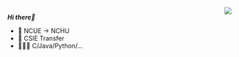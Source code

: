 ﻿
 <img align="right" src="https://github-readme-stats.vercel.app/api?username=Joe-Sun-1116&theme=nightowl&show_icons=true&hide=stars,prs,issues,contribs">
 
 ***Hi there👋***

- 🏫 NCUE → NCHU
- 🚆 CSIE Transfer
- 👨🏻‍💻 C/Java/Python/...


 



